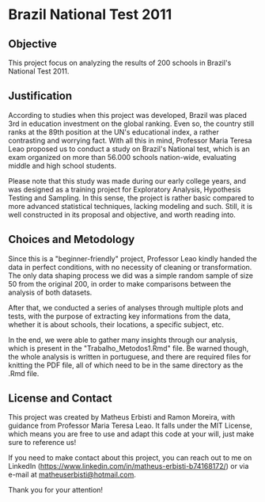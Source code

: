 # Brazil National Test 2011

## Objective

This project focus on analyzing the results of 200 schools in Brazil's National Test 2011.


## Justification

According to studies when this project was developed, Brazil was placed 3rd in education investment on the global ranking. Even so, the country still ranks at the 89th position at the UN's educational index, a rather contrasting and worrying fact. With all this in mind, Professor Maria Teresa Leao proposed us to conduct a study on Brazil's National test, which is an exam organized on more than 56.000 schools nation-wide, evaluating middle and high school students.

Please note that this study was made during our early college years, and was designed as a training project for Exploratory Analysis, Hypothesis Testing and Sampling. In this sense, the project is rather basic compared to more advanced statistical techniques, lacking modeling and such. Still, it is well constructed in its proposal and objective, and worth reading into.


## Choices and Metodology

Since this is a "beginner-friendly" project, Professor Leao kindly handed the data in perfect conditions, with no necessity of cleaning or transformation. The only data shaping process we did was a simple random sample of size 50 from the original 200, in order to make comparisons between the analysis of both datasets. 

After that, we conducted a series of analyses through multiple plots and tests, with the purpose of extracting key informations from the data, whether it is about schools, their locations, a specific subject, etc.

In the end, we were able to gather many insights through our analysis, which is present in the "Trabalho\_Metodos1.Rmd" file. Be warned though, the whole analysis is written in portuguese, and there are required files for knitting the PDF file, all of which need to be in the same directory as the .Rmd file.

## License and Contact

This project was created by Matheus Erbisti and Ramon Moreira, with guidance from Professor Maria Teresa Leao. It falls under the MIT License, which means you are free to use and adapt this code at your will, just make sure to reference us!

If you need to make contact about this project, you can reach out to me on LinkedIn (https://www.linkedin.com/in/matheus-erbisti-b74168172/) or via e-mail at matheuserbisti@hotmail.com.


Thank you for your attention!
